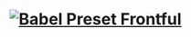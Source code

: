 # <a href="https://github.com/frontful/babel-preset-frontful"><img heigth="75" src="http://www.frontful.com/assets/packages/babel-preset.png" alt="Babel Preset Frontful" /></a>
